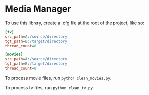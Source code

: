 # Media Manager

To use this library, create a .cfg file at the root of the project, like so:

```cfg
[tv]
src_path=A:/source/directory
tgt_path=B:/target/directory
thread_count=8

[movies]
src_path=A:/source/directory
tgt_path=B:/target/directory
thread_count=8
```

To process movie files, run `python clean_movies.py`.

To process tv files, run `python clean_tv.py`
